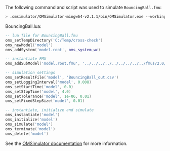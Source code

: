 The following command and script was used to simulate `BouncingBall.fmu`:
```bash
> .omsimulator/OMSimulator-mingw64-v2.1.1/bin/OMSimulator.exe --workingDir=results/2.0/cs/win64/OMSimulator/v2.1.1/FMUSDK/2.0.4/BouncingBall --stripRoot=true --skipCSVHeader=true --addParametersToCSV=true --suppressPath=true --timeout=60 BouncingBall.lua
```

BouncingBall.lua:
```lua
-- lua file for BouncingBall.fmu
oms_setTempDirectory('C:/Temp/cross-check')
oms_newModel('model')
oms_addSystem('model.root', oms_system_wc)

-- instantiate FMU
oms_addSubModel('model.root.fmu', '../../../../../../../../../fmus/2.0/cs/win64/FMUSDK/2.0.4/BouncingBall/BouncingBall.fmu')

-- simulation settings
oms_setResultFile('model', 'BouncingBall_out.csv')
oms_setLoggingInterval('model', 0.008)
oms_setStartTime('model', 0.0)
oms_setStopTime('model', 4.0)
oms_setTolerance('model', 1e-06, 0.01)
oms_setFixedStepSize('model', 0.01)

-- instantiate, initialize and simulate
oms_instantiate('model')
oms_initialize('model')
oms_simulate('model')
oms_terminate('model')
oms_delete('model')
```
See the [OMSimulator documentation](https://openmodelica.org/doc/OMSimulator/master/html/index.html) for more information.

